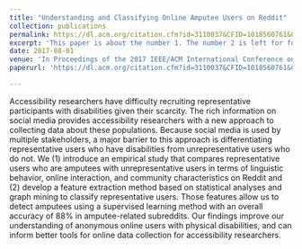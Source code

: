 ```yaml
---
title: "Understanding and Classifying Online Amputee Users on Reddit"
collection: publications
permalink: https://dl.acm.org/citation.cfm?id=3110037&CFID=1018560761&CFTOKEN=17541270
excerpt: 'This paper is about the number 1. The number 2 is left for future work.'
date: 2017-08-01
venue: 'In Proceedings of the 2017 IEEE/ACM International Conference on Advances in Social Networks Analysis and Mining 2017 (ASONAM '17), Jana Diesner, Elena Ferrari, and Guandong Xu (Eds.). ACM, New York, NY, USA, 17-22. DOI: https://doi.org/10.1145/3110025.3110037'
paperurl: 'https://dl.acm.org/citation.cfm?id=3110037&CFID=1018560761&CFTOKEN=17541270'

---
```

Accessibility researchers have difficulty recruiting representative participants with disabilities given their scarcity. The rich information on social media provides accessibility researchers with a new approach to collecting data about these populations. Because social media is used by multiple stakeholders, a major barrier to this approach is differentiating representative users who have disabilities from unrepresentative users who do not. We (1) introduce an empirical study that compares representative users who are amputees with unrepresentative users in terms of linguistic behavior, online interaction, and community characteristics on Reddit and (2) develop a feature extraction method based on statistical analyses and graph mining to classify representative users. Those features allow us to detect amputees using a supervised learning method with an overall accuracy of 88% in amputee-related subreddits. Our findings improve our understanding of anonymous online users with physical disabilities, and can inform better tools for online data collection for accessibility researchers.
